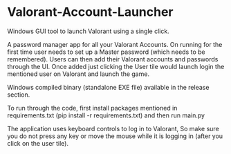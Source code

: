 # Valorant-Account-Launcher
Windows GUI tool to launch Valorant using a single click.

A password manager app for all your Valorant Accounts. On running for the first time user needs to set up a Master password (which needs to be remembered). Users can then add their Valorant accounts and passwords through the UI. Once added just clicking the User tile would launch login the mentioned user on Valorant and launch the game.

Windows compiled binary (standalone EXE file) available in the release section.

To run through the code, first install packages mentioned in requirements.txt (pip install -r requirements.txt) and then run main.py

The application uses keyboard controls to log in to Valorant, So make sure you do not press any key or move the mouse while it is logging in (after you click on the user tile).